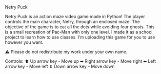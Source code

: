 Netry Puck

Netry Puck is an action maze video game made in Python!
The player controls the main character, Netry, through an enclosed maze.
The objective of the game is to eat all the dots while avoiding four ghosts.
This is a small recreation of Pac-Man with only one level.
I made it as a school project to learn how to use classes. 
I'm uploading this game for you to use however you want.

⚠️ Please do not redistribute my work under your own name.

Controls:
⬆ Up arrow key - Move up
➡ Right arrow key - Move right
⬅ Left arrow key - Move left
⬇ Down arrow key - Move down

